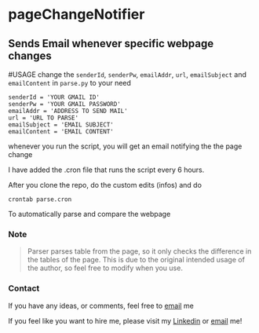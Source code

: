 # pageChangeNotifier
Sends Email whenever specific webpage changes
----
#USAGE
change the `senderId`, `senderPw`, `emailAddr`, `url`, `emailSubject` and `emailContent` in `parse.py` to your need
```
senderId = 'YOUR GMAIL ID'
senderPw = 'YOUR GMAIL PASSWORD'
emailAddr = 'ADDRESS TO SEND MAIL'
url = 'URL TO PARSE'
emailSubject = 'EMAIL SUBJECT'
emailContent = 'EMAIL CONTENT'
```
whenever you run the script, you will get an email notifying the the page change

I have added the .cron file that runs the script every 6 hours.

After you clone the repo, do the custom edits (infos) and do
```
crontab parse.cron
```
To automatically parse and compare the webpage
### Note
>Parser parses table from the page, so it only checks the difference in the tables of the page.
>This is due to the original intended usage of the author, so feel free to modify when you use.


### Contact
If you have any ideas, or comments, feel free to [email](mailto:sha16@illinois.edu) me

If you feel like you want to hire me, please visit my [Linkedin](https://www.linkedin.com/in/henryseongwookha) or [email](mailto:sha16@illinois.edu) me!
